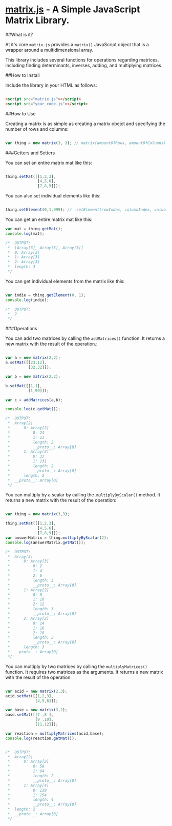 [matrix.js](https://github.com/shrimpboyho/matrix.js/) - A Simple JavaScript Matrix Library. 
===============================================
##What is it?

At it's core ```matrix.js``` provides a ```matrix()``` JavaScript object that is a wrapper around a multidimensional array.

This library includes several functions for operations regarding matrices, including finding determinants, inverses, adding, and multiplying matrices.

##How to Install

Include the library in your HTML as follows:

```html

<script src="matrix.js"></script>
<script src="your_code.js"></script>
```

##How to Use

Creating a matrix is as simple as creating a matrix obejct and specifying the number of rows and columns:

```js

var thing = new matrix(3, 3); // matrix(amountOfRows, amountOfColumns)
```

###Getters and Setters

You can set an entire matrix mat like this:

```js

thing.setMat([[1,2,3],
			  [4,5,6],
			  [7,8,9]]);
```

You can also set individual elements like this:

```js

thing.setElement(0,1,999); // .setElement(rowIndex, columnIndex, value)
```

You can get an entire matrix mat like this:

```js
var mat = thing.getMat();
console.log(mat);

/*  OUTPUT:
 *	[Array[3], Array[3], Array[3]]
 *	0: Array[3]
 *	1: Array[3]
 *	2: Array[3]
 *	length: 3
 */
```

You can get individual elements from the matrix like this:

```js

var indie = thing.getElement(0, 1);
console.log(indie);

/*  OUTPUT:
 *	2
 */
```

###Operations

You can add two matrices by calling the ```addMatrices()```  function. It returns a new matrix with the result of the operation.:

```js

var a = new matrix(2,2);
a.setMat([[23,12],
		  [32,32]]);

var b = new matrix(2,2);

b.setMat([[1,1],
		  [1,99]]);

var c = addMatrices(a,b);

console.log(c.getMat());

/*  OUTPUT:
 *	Array[2]
 *		0: Array[2]
 *			0: 24
 *			1: 13
 *			length: 2
 *			__proto__: Array[0]
 *		1: Array[2]
 *			0: 33
 *			1: 131
 *			length: 2
 *			__proto__: Array[0]
 *		length: 2
 *	__proto__: Array[0]
 */
```

You can multiply by a scalar by calling the```.multiplyByScalar()```  method. It returns a new matrix with the result of the operation:

```js

var thing = new matrix(3,3);

thing.setMat([[1,2,3],
			  [4,5,6],
			  [7,8,9]]);
var answerMatrix = thing.multiplyByScalar(2);
console.log(answerMatrix.getMat());

/*  OUTPUT:
 *	Array[3]
 *		0: Array[3]
 *			0: 2
 *			1: 4
 *			2: 6
 *			length: 3
 *			__proto__: Array[0]
 *		1: Array[2]
 *			0: 8
 *			1: 10
 *			2: 12
 *			length: 3
 *			__proto__: Array[0]
 *		2: Array[2]
 *			0: 14
 *			1: 16
 *			2: 18
 *			length: 3
 *			__proto__: Array[0]
 *		length: 3
 *	__proto__: Array[0]	
 */
```

You can multiply by two matrices by calling the ```multiplyMatrices()```  function. It requires two matrices as the arguments. It returns a new matrix with the result of the operation:

```js

var acid = new matrix(2,3);
acid.setMat([[1,2,3],
		     [4,5,6]]);

var base = new matrix(3,2);
base.setMat([[7 ,8 ],
		     [9 ,10],
		     [11,12]]);

var reaction = multiplyMatrices(acid,base);
console.log(reaction.getMat());


/*  OUTPUT:
 *	Array[2]
 *		0: Array[2]
 *			0: 58
 *			1: 64
 *			length: 2
 *			__proto__: Array[0]
 *		1: Array[4]
 *			0: 139
 *			1: 154
 *			length: 4
 *			__proto__: Array[0]
 *	length: 2
 *	__proto__: Array[0]
 */
```

